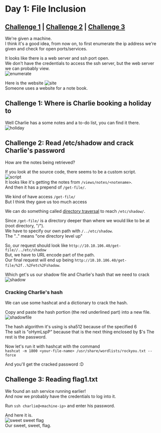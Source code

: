 # Day 1: File Inclusion

## [Challenge 1](#challenge-1-where-is-charlie-booking-a-holiday-to) | [Challenge 2](#challenge-2-read-/etc/shadow/-and-crack-charlies-password) | [Challenge 3](#challenge-3-reading-flag1.txt)

We're given a machine.\
I think it's a good idea, from now on, to first enumerate the ip address we're given and check for open ports/services.

It looks like there is a web server and ssh port open.\
We don't have the credentials to access the ssh server, but the web server we can probably view.\
![enumerate](https://i.imgur.com/wlvO9dk.png)

Here is the website
![site](https://i.imgur.com/IYX0eN9.png)\
Someone uses a website for a note book.

## Challenge 1: Where is Charlie booking a holiday to

Well Charlie has a some notes and a to-do list, you can find it there.\
![holiday](https://i.imgur.com/SCPRRVX.png)

## Challenge 2: Read /etc/shadow and crack Charlie's password

How are the notes being retrieved?

If you look at the source code, there seems to be a custom script.\
![script](https://i.imgur.com/no1yc4O.png)\
It looks like it's getting the notes from `/views/notes/<notename>`.\
And then it has a prepend of `/get-file/`.

We kind of have access `/get-file/`\
But I think they gave us too much access

We can do something called [directory traversal](https://www.acunetix.com/websitesecurity/directory-traversal/) to reach `/etc/shadow/`.

Since `/get-file/` is a directory deeper than where we would like to be at (root directory, "/").\
We have to specify our own path with `/../etc/shadow`.\
The ".." means "one directory level up"

So, our request should look like `http://10.10.106.40/get-file//../etc/shadow`\
But, we have to URL encode part of the path.\
Our final request will end up being `http://10.10.106.40/get-file/%2f..%2Fetc%2Fshadow`.

Which get's us our shadow file and Charlie's hash that we need to crack\
![shadow](https://i.imgur.com/gTVjVF4.png)

### Cracking Charlie's hash

We can use some hashcat and a dictionary to crack the hash.

Copy and paste the hash portion (the red underlined part) into a new file. 
![shadowfile](https://i.imgur.com/gTVjVF4.png)

The hash algorithm it's using is sha512 because of the specified $6$\
The salt is "oHymLspP" because that is the next thing enclosed by $'s
The rest is the password.

Now let's run it with hashcat with the command\
`hashcat -m 1800 <your-file-name> /usr/share/wordlists/rockyou.txt --force`

And you'll get the cracked password :D

## Challenge 3: Reading flag1.txt

We found an ssh service running earlier!\
And now we probably have the credentials to log into it.

Run `ssh charlie@<machine-ip>` and enter his password.

And here it is.\
![sweet sweet flag](https://i.imgur.com/ZTjAVnI.png)\
Our sweet, sweet, flag.
